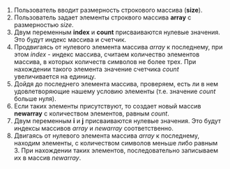1. Пользователь вводит размерность строкового массива (**size**).
2. Пользователь задает элементы строквого массива **array**  с размерностью *size*.
3. Двум переменным **index** и **count** присваиваются нулевые значения. Это будут индекс массива и счетчик.
4. Продвигаясь от нулевого элемента массива *array* к последнему, при этом *index* - индекс массива, считаем количество элементов массива, в которых количеств символов не более трех. При нахождении такого элемента значение счетчика *count* увеличивается на единицу.
5. Дойдя до последнего элемента массива, проверяем, есть ли в нем удовлетворяющие нашему условию элементы (т.е. значение *count* больше нуля). 
6. Если таких элементы присутствуют, то создает новый массив **newarray** с количеством элементов, равным *count*.
7. Двум переменным **i** и **j** присваиваются нулевые значения. Это будут индексы массивов *array* и *newarray* соответственно.
8. Двигаясь от нулевого элемента массива *array* к последнему, находим элементы, с количеством символов меньше либо равным 3. При нахождении таких элементов, последовательно записываем их в массив *newarray*.
